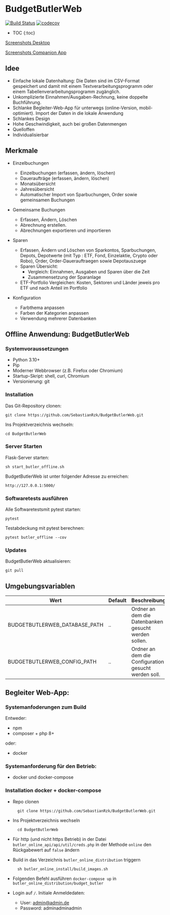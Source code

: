 # BudgetButlerWeb
[![Build Status](https://travis-ci.org/SebastianRzk/BudgetButlerWeb.svg?branch=master)](https://travis-ci.org/SebastianRzk/BudgetButlerWeb) [![codecov](https://codecov.io/gh/SebastianRzk/BudgetButlerWeb/branch/master/graph/badge.svg)](https://codecov.io/gh/SebastianRzk/BudgetButlerWeb)

* TOC
{:toc}

[Screenshots Desktop](screenshots_desktop)

[Screenshots Companion App](screenshots_mobile)

## Idee

* Einfache lokale Datenhaltung: Die Daten sind im CSV-Format gespeichert und damit mit einem Textverarbeitungsprogramm oder einem Tabellenverarbeitungsprogramm zugänglich.
* Unkomplizierte Einnahmen/Ausgaben-Rechnung, keine doppelte Buchführung.
* Schlanke Begleiter-Web-App für unterwegs (online-Version, mobil-optimiert). Import der Daten in die lokale Anwendung
* Schlankes Design
* Hohe Geschwindigkeit, auch bei großen Datenmengen
* Quelloffen
* Individualisierbar

## Merkmale

* Einzelbuchungen
  * Einzelbuchungen (erfassen, ändern, löschen)
  * Daueraufträge (erfassen, ändern, löschen)
  * Monatsübersicht
  * Jahresübersicht
  * Automatischer Import von Sparbuchungen, Order sowie gemeinsamen Buchungen


* Gemeinsame Buchungen
  * Erfassen, Ändern, Löschen
  * Abrechnung erstellen.
  * Abrechnungen exportieren und importieren


* Sparen
  * Erfassen, Ändern und Löschen von Sparkontos, Sparbuchungen, Depots, Depotwerte (mit Typ : ETF, Fond, Einzelaktie, Crypto oder Robo), Order, Order-Dauerauftraegen sowie Depotauszuege
  * Sparen Übersicht:
    * Vergleich: Einnahmen, Ausgaben und Sparen über die Zeit
    * Zusammensetzung der Sparanlage
  * ETF-Portfolio Vergleichen: Kosten, Sektoren und Länder jeweis pro ETF und nach Anteil im Portfolio


* Konfiguration
  * Farbthema anpassen
  * Farben der Kategorien anpassen
  * Verwendung mehrerer Datenbanken

## Offline Anwendung: BudgetButlerWeb

### Systemvoraussetzungen

* Python 3.10+
* Pip
* Moderner Webbrowser (z.B. Firefox oder Chromium)
* Startup-Skript: shell, curl, Chromium
* Versionierung: git

### Installation
Das Git-Repository clonen:

	git clone https://github.com/SebastianRzk/BudgetButlerWeb.git

Ins Projektverzeichnis wechseln:

	cd BudgetButlerWeb

### Server Starten

Flask-Server starten:

	sh start_butler_offline.sh

BudgetButlerWeb ist unter folgender Adresse zu erreichen:

	http://127.0.0.1:5000/

### Softwaretests ausführen

Alle Softwaretestsmit pytest starten:

	pytest

Testabdeckung mit pytest berechnen:

	pytest butler_offline --cov

### Updates

BudgetButlerWeb aktualisieren:

	git pull


## Umgebungsvariablen


| Wert                          | Default | Beschreibung                                         |
|-------------------------------|---------|------------------------------------------------------|
| BUDGETBUTLERWEB_DATABASE_PATH | ..      | Ordner an dem die Datenbanken gesucht werden sollen. |
| BUDGETBUTLERWEB_CONFIG_PATH   | ..      | Ordner an dem die Configuration gesucht werden soll. |


## Begleiter Web-App:

### Systemanfoderungen zum Build


Entweder:
* npm
* composer + php 8+

oder:
* docker

### Systemanforderung für den Betrieb:

* docker und docker-compose


### Installation docker + docker-compose

* Repo clonen

        git clone https://github.com/SebastianRzk/BudgetButlerWeb.git

* Ins Projektverzeichnis wechseln

        cd BudgetButlerWeb

* Für http (und nicht https Betrieb) in der Datei `butler_online_api/api/util/creds.php` in der Methode `online` den Rückgabewert auf `false` ändern

* Build in das Verzeichnis `butler_online_distribution` triggern

        sh butler_online_install/build_images.sh


* Folgenden Befehl ausführen `docker-compose up` in `butler_online_distribution/budget_butler`

* Login auf `/`. Initiale Anmeldedaten:
  * User: admin@admin.de
  * Password: adminadminadmin


